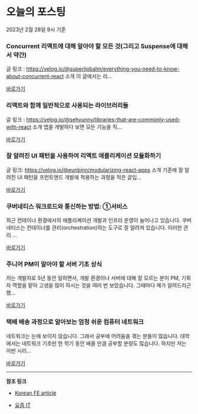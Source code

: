 # 오늘의 포스팅 
2023년 2월 28일 9시 기준 

###  Concurrent 리액트에 대해 알아야 할 모든 것(그리고 Suspense에 대해서 약간) 

 글 링크 : https://velog.io/@superlipbalm/everything-you-need-to-know-about-concurrent-react 소개 이 글에서는 리... 

 [바로가기](https://kofearticle.substack.com/p/korean-fe-article-concurrent-suspense) 

###  리액트와 함께 일반적으로 사용되는 라이브러리들 

 글 링크 : https://velog.io/@sehyunny/libraries-that-are-commonly-used-with-react 소개 앱을 개발하다 보면 모든 기능을 직... 

 [바로가기](https://kofearticle.substack.com/p/korean-fe-article-b55) 

###  잘 알려진 UI 패턴을 사용하여 리액트 애플리케이션 모듈화하기 

 글 링크: https://velog.io/@eunbinn/modularizing-react-apps 소개 기존에 잘 알려진 UI 패턴을 프런트엔드 개발에 적용하는 과정을 적은 글입... 

 [바로가기](https://kofearticle.substack.com/p/korean-fe-article-ui) 

### ﻿﻿쿠버네티스 워크로드와 통신하는 방법: ①서비스 

 최근 컨테이너 환경에서의 애플리케이션 개발과 인프라 운영이 늘어나고 있습니다. 쿠버네티스는 컨테이너를 관리(orchestration)하는 도구로 잘 알려져 있습니다. 이러한 관리 ... 

 [바로가기](https://yozm.wishket.com/magazine/detail/1909/) 

### 주니어 PM이 알아야 할 서버 기초 상식 

 저는 개발자로 5년 동안 일하면서, 개발 환경이나 서버에 대해 잘 모르는 분이 PM, 기획자 역할을 맡아 고생을 많이 하시는 것을 여러 번 보았습니다. 그때마다 제가 알려드리곤 했... 

 [바로가기](https://yozm.wishket.com/magazine/detail/1907/) 

### 택배 배송 과정으로 알아보는 엄청 쉬운 컴퓨터 네트워크 

 네트워크는 눈에 보이지 않습니다. 그래서 공부에 어려움을 겪는 분들이 많습니다. 대학에서는 네트워크 기초만 한 학기 동안 배울 만큼 공부할 분량도 많습니다. 하지만 저는 이번 시리... 

 [바로가기](https://yozm.wishket.com/magazine/detail/1906/) 

---

**참조 링크**

- [Korean FE article](https://kofearticle.substack.com) 

- [요즘 IT](https://yozm.wishket.com/magazine) 

